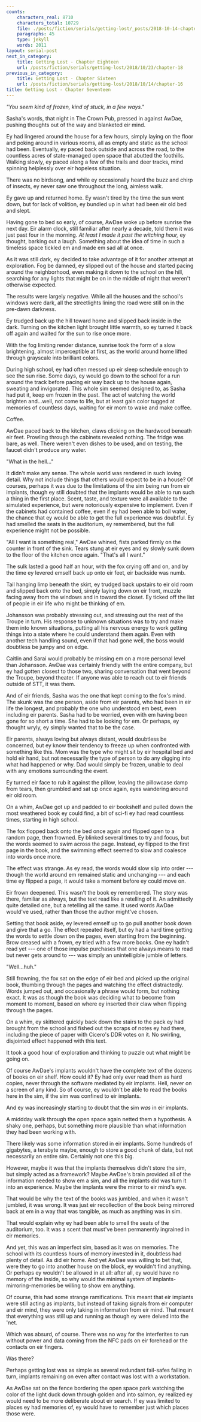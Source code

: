 ```yaml
---
counts:
    characters_real: 8710
    characters_total: 10729
    file: ./posts/fiction/serials/getting-lost/_posts/2018-10-14-chapter-17.md
    paragraphs: 45
    type: jekyll
    words: 2011
layout: serial-post
next_in_category:
    title: Getting Lost - Chapter Eighteen
    url: /posts/fiction/serials/getting-lost/2018/10/23/chapter-18
previous_in_category:
    title: Getting Lost - Chapter Sixteen
    url: /posts/fiction/serials/getting-lost/2018/10/14/chapter-16
title: Getting Lost - Chapter Seventeen
---
```


*"You seem kind of frozen, kind of stuck, in a few ways."*

Sasha's words, that night in The Crown Pub, pressed in against AwDae, pushing thoughts out of the way and blanketed eir mind.

Ey had lingered around the house for a few hours, simply laying on the floor and poking around in various rooms, all as empty and static as the school had been. Eventually, ey paced back outside and across the road, to the countless acres of state-managed open space that abutted the foothills. Walking slowly, ey paced along a few of the trails and deer tracks, mind spinning helplessly over eir hopeless situation.

There was no birdsong, and while ey occasionally heard the buzz and chirp of insects, ey never saw one throughout the long, aimless walk.

Ey gave up and returned home. Ey wasn't tired by the time the sun went down, but for lack of volition, ey bundled up in what had been eir old bed and slept.

Having gone to bed so early, of course, AwDae woke up before sunrise the next day. Eir alarm clock, still familiar after nearly a decade, told them it was just past four in the morning. *At least I made it past the witching hour,* ey thought, barking out a laugh. Something about the idea of time in such a timeless space tickled em and made em sad all at once.

As it was still dark, ey decided to take advantage of it for another attempt at exploration. Fog be damned, ey slipped out of the house and started pacing around the neighborhood, even making it down to the school on the hill, searching for any lights that might be on in the middle of night that weren't otherwise expected.

The results were largely negative. While all the houses and the school's windows were dark, all the streetlights lining the road were still on in the pre-dawn darkness.

Ey trudged back up the hill toward home and slipped back inside in the dark. Turning on the kitchen light brought little warmth, so ey turned it back off again and waited for the sun to rise once more.

With the fog limiting render distance, sunrise took the form of a slow brightening, almost imperceptible at first, as the world around home lifted through grayscale into brilliant colors.

During high school, ey had often messed up eir sleep schedule enough to see the sun rise. Some days, ey would go down to the school for a run around the track before pacing eir way back up to the house again, sweating and invigorated. This whole sim seemed designed to, as Sasha had put it, keep em frozen in the past. The act of watching the world brighten and...well, not come to life, but at least gain color tugged at memories of countless days, waiting for eir mom to wake and make coffee.

Coffee.

AwDae paced back to the kitchen, claws clicking on the hardwood beneath eir feet. Prowling through the cabinets revealed nothing. The fridge was bare, as well. There weren't even dishes to be used, and on testing, the faucet didn't produce any water.

"What in the hell..."

It didn't make any sense. The whole world was rendered in such loving detail. Why not include things that others would expect to be in a house? Of courses, perhaps it was due to the limitations of the sim being run from eir implants, though ey still doubted that the implants would be able to run such a thing in the first place. Scent, taste, and texture were all available to the simulated experience, but were notoriously expensive to implement. Even if the cabinets had contained coffee, even if ey had been able to boil water, the chance that ey would be able to get the full experience was doubtful. Ey had smelled the seats in the auditorium, ey remembered, but the full experience might not be possible.

"All I want is something real," AwDae whined, fists parked firmly on the counter in front of the sink. Tears stung at eir eyes and ey slowly sunk down to the floor of the kitchen once again. "That's all I want."

The sulk lasted a good half an hour, with the fox crying off and on, and by the time ey levered emself back up onto eir feet, eir backside was numb.

Tail hanging limp beneath the skirt, ey trudged back upstairs to eir old room and slipped back onto the bed, simply laying down on eir front, muzzle facing away from the windows and in toward the closet. Ey ticked off the list of people in eir life who might be thinking of em.

Johansson was probably stressing out, and stressing out the rest of the Troupe in turn. His response to unknown situations was to try and make them into known situations, putting all his nervous energy to work getting things into a state where he could understand them again. Even with another tech handling sound, even if that had gone well, the boss would doubtless be jumpy and on edge.

Caitlin and Sarai would probably be missing em on a more personal level than Johansson. AwDae was certainly friendly with the entire company, but ey had gotten closest to those two, sharing conversation that went beyond the Troupe, beyond theater. If anyone was able to reach out to eir friends outside of STT, it was them.

And of eir friends, Sasha was the one that kept coming to the fox's mind. The skunk was the one person, aside from eir parents, who had been in eir life the longest, and probably the one who understood em best, even including eir parents. Sasha had to be worried, even with em having been gone for so short a time. She had to be looking for em. Or perhaps, ey thought wryly, ey simply wanted that to be the case.

Eir parents, always loving but always distant, would doubtless be concerned, but ey know their tendency to freeze up when confronted with something like this. Mom was the type who might sit by eir hospital bed and hold eir hand, but not necessarily the type of person to do any digging into what had happened or why. Dad would simply be frozen, unable to deal with any emotions surrounding the event.

Ey turned eir face to rub it against the pillow, leaving the pillowcase damp from tears, then grumbled and sat up once again, eyes wandering around eir old room.

On a whim, AwDae got up and padded to eir bookshelf and pulled down the most weathered book ey could find, a bit of sci-fi ey had read countless times, starting in high school.

The fox flopped back onto the bed once again and flipped open to a random page, then frowned. Ey blinked several times to try and focus, but the words seemed to swim across the page. Instead, ey flipped to the first page in the book, and the swimming effect seemed to slow and coalesce into words once more.

The effect was strange. As ey read, the words would slow slip into order --- though the world around em remained static and unchanging --- and each time ey flipped a page, it would take a moment before ey could move on.

Eir frown deepened. This wasn't the book ey remembered. The story was there, familiar as always, but the text read like a retelling of it. An admittedly quite detailed one, but a retelling all the same. It used words AwDae would've used, rather than those the author might've chosen.

Setting that book aside, ey levered emself up to go pull another book down and give that a go. The effect repeated itself, but ey had a hard time getting the words to settle down on the pages, even starting from the beginning. Brow creased with a frown, ey tried with a few more books. One ey hadn't read yet --- one of those impulse purchases that one always means to read but never gets around to --- was simply an unintelligible jumble of letters.

"Well...huh."

Still frowning, the fox sat on the edge of eir bed and picked up the original book, thumbing through the pages and watching the effect distractedly. Words jumped out, and occasionally a phrase would form, but nothing exact. It was as though the book was deciding what to become from moment to moment, based on where ey inserted their claw when flipping through the pages.

On a whim, ey skittered quickly back down the stairs to the pack ey had brought from the school and fished out the scraps of notes ey had there, including the piece of paper with Cicero's DDR votes on it. No swirling, disjointed effect happened with this text.

It took a good hour of exploration and thinking to puzzle out what might be going on.

Of course AwDae's implants wouldn't have the complete text of the dozens of books on eir shelf. How could it? Ey had only ever read them as hard copies, never through the software mediated by eir implants. Hell, never on a screen of any kind. So of course, ey wouldn't be able to read the books here in the sim, if the sim was confined to eir implants.

And ey was increasingly starting to doubt that the sim *was* in eir implants.

A middday walk through the open space again netted them a hypothesis. A shaky one, perhaps, but something more plausible than what information they had been working with.

There likely was some information stored in eir implants. Some hundreds of gigabytes, a terabyte maybe, enough to store a good chunk of data, but not necessarily an entire sim. Certainly not one this big.

However, maybe it was that the implants themselves didn't store the sim, but simply acted as a framework? Maybe AwDae's brain provided all of the information needed to show em a sim, and all the implants did was turn it into an experience. Maybe the implants were the mirror to eir mind's eye.

That would be why the text of the books was jumbled, and when it wasn't jumbled, it was wrong. It was just eir recollection of the book being mirrored back at em in a way that was tangible, as much as anything was in sim.

That would explain why ey had been able to smell the seats of the auditorium, too. It was a scent that must've been permanently ingrained in eir memories.

And yet, this was an imperfect sim, based as it was on memories. The school with its countless hours of memory invested in it, doubtless had plenty of detail. As did eir home. And yet AwDae was willing to bet that, were they to go into another house on the block, ey wouldn't find anything. Or perhaps ey wouldn't be allowed in at all: after all, ey would have no memory of the inside, so why would the minimal system of implants-mirroring-memories be willing to show em anything.

Of course, this had some strange ramifications. This meant that eir implants were still acting as implants, but instead of taking signals from eir computer and eir mind, they were only taking in information from eir mind. That meant that everything was still up and running as though ey were delved into the 'net.

Which was absurd, of course. There was no way for the interferites to run without power and data coming from the NFC pads on eir forehead or the contacts on eir fingers.

Was there?

Perhaps getting lost was as simple as several redundant fail-safes failing in turn, implants remaining on even after contact was lost with a workstation.

As AwDae sat on the fence bordering the open space park watching the color of the light duck down through golden and into salmon, ey realized ey would need to be more deliberate about eir search. If ey was limited to places ey had memories of, ey would have to remember just which places those were.
